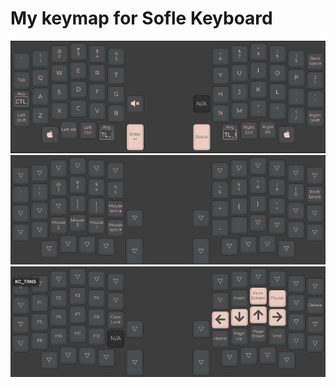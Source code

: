 
# My keymap for Sofle Keyboard

![Base](assets/base.png)
![Lower](assets/lower.png)
![Raise](assets/upper.png)
